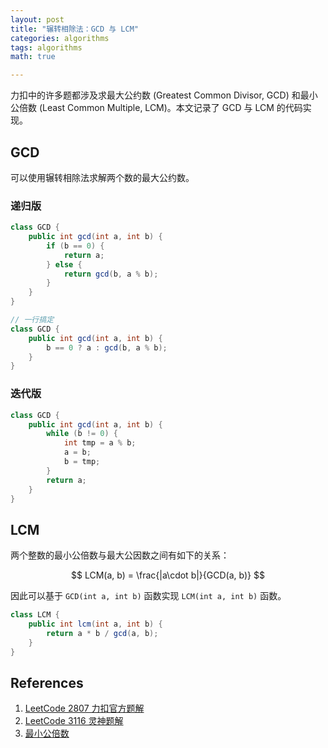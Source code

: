 ```yaml
---
layout: post
title: "辗转相除法：GCD 与 LCM"
categories: algorithms
tags: algorithms
math: true

---
```


力扣中的许多题都涉及求最大公约数 (Greatest Common Divisor, GCD) 和最小公倍数 (Least Common Multiple, LCM)。本文记录了 GCD 与 LCM 的代码实现。

## GCD

可以使用辗转相除法求解两个数的最大公约数。

### 递归版

```java
class GCD {
    public int gcd(int a, int b) {
        if (b == 0) {
            return a;
        } else {
            return gcd(b, a % b);
        }
    }
}

// 一行搞定
class GCD {
    public int gcd(int a, int b) {
		b == 0 ? a : gcd(b, a % b);
    }
}
```

### 迭代版

```java
class GCD {
    public int gcd(int a, int b) {
        while (b != 0) {
            int tmp = a % b;
            a = b;
            b = tmp;
        }
        return a;
    }
}
```

## LCM

两个整数的最小公倍数与最大公因数之间有如下的关系：

$$
LCM(a, b) = \frac{|a\cdot b|}{GCD(a, b)}
$$

因此可以基于 `GCD(int a, int b)` 函数实现 `LCM(int a, int b)` 函数。

```java
class LCM {
    public int lcm(int a, int b) {
        return a * b / gcd(a, b);
    }
}
```

## References

1. [LeetCode 2807 力扣官方题解](https://leetcode.cn/problems/insert-greatest-common-divisors-in-linked-list/solutions/2589529/zai-lian-biao-zhong-cha-ru-zui-da-gong-y-udrs/)
2. [LeetCode 3116 灵神题解](https://leetcode.cn/problems/kth-smallest-amount-with-single-denomination-combination/solutions/2739205/er-fen-da-an-rong-chi-yuan-li-pythonjava-v24i)
3. [最小公倍数](https://www.wikiwand.com/zh-hans/%E6%9C%80%E5%B0%8F%E5%85%AC%E5%80%8D%E6%95%B8)
